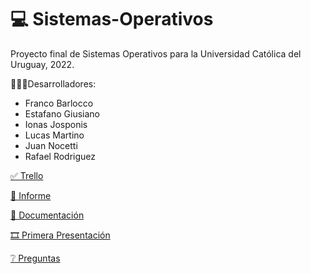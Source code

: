 # 💻 Sistemas-Operativos

Proyecto final de Sistemas Operativos para la Universidad Católica del Uruguay, 2022.

👨🏻‍💻Desarrolladores:

* Franco Barlocco
* Estafano Giusiano
* Ionas Josponis
* Lucas Martino
* Juan Nocetti
* Rafael Rodriguez

[✅ Trello](https://trello.com/invite/b/GYm4rVU4/83cbca16015aa128ea561b83d9611313/obligatorio-so "Trello Kanban")

[🧾 Informe](https://docs.google.com/document/d/1gnH0SbFDkKb7OodQqRw2gma61R4Rc2gU22Vcg34noO4/edit?usp=sharing "Informe del Obligatorio")

[📕 Documentación](sistemasoperativos/doc/índice.md "Documentación")

[🎞 Primera Presentación](https://www.canva.com/design/DAFAzQWOxyg/eSwMTCI-HsCllrRnagL9mA/edit?utm_content=DAFAzQWOxyg&utm_campaign=designshare&utm_medium=link2&utm_source=sharebutton)

[❔ Preguntas](https://padlet.com/rafaelrodriguezsanz/SO)
